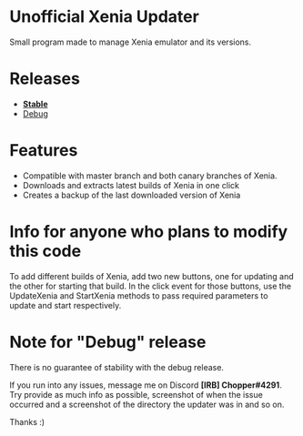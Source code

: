 # Unofficial Xenia Updater
Small program made to manage Xenia emulator and its versions.

# Releases

* [**Stable**](https://github.com/Chopper1337/XeniaUpdater/raw/main/bin/Release/XeniaUpdater.exe)
* [Debug](https://github.com/Chopper1337/XeniaUpdater/raw/main/bin/Debug/XeniaUpdater.exe)

# Features

* Compatible with master branch and both canary branches of Xenia.
* Downloads and extracts latest builds of Xenia in one click
* Creates a backup of the last downloaded version of Xenia

# Info for anyone who plans to modify this code

To add different builds of Xenia, add two new buttons, one for updating and the other for starting that build. In the click event for those buttons, use the UpdateXenia and StartXenia methods to pass required parameters to update and start respectively.

# Note for "Debug" release

There is no guarantee of stability with the debug release.

If you run into any issues, message me on Discord **[IRB] Chopper#4291**.
Try provide as much info as possible, screenshot of when the issue occurred and a screenshot of the directory the updater was in and so on.

Thanks :)
